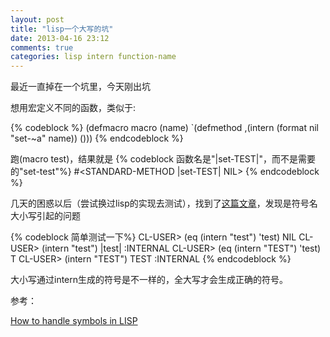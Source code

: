 ```yaml
---
layout: post
title: "lisp一个大写的坑"
date: 2013-04-16 23:12
comments: true
categories: lisp intern function-name
---
```

最近一直掉在一个坑里，今天刚出坑

想用宏定义不同的函数，类似于:

{% codeblock %}
(defmacro macro (name)
	   `(defmethod ,(intern (format nil "set-~a" name)) ()))
{% endcodeblock %}

跑(macro test)，结果就是
{% codeblock 函数名是"|set-TEST|"，而不是需要的"set-test"%}
#<STANDARD-METHOD |set-TEST| NIL>
{% endcodeblock %}

几天的困惑以后（尝试换过lisp的实现去测试），找到了[这篇文章](http://www.cs.rochester.edu/~schubert/247-447/symbols-in-lisp.html)，发现是符号名大小写引起的问题

{% codeblock 简单测试一下%}
CL-USER> (eq (intern "test") 'test)
NIL
CL-USER> (intern "test")
|test|
:INTERNAL
CL-USER> (eq (intern "TEST") 'test)
T
CL-USER> (intern "TEST")
TEST
:INTERNAL
{% endcodeblock %}

大小写通过intern生成的符号是不一样的，全大写才会生成正确的符号。

参考：

[How to handle symbols in LISP](http://www.cs.rochester.edu/~schubert/247-447/symbols-in-lisp.html)